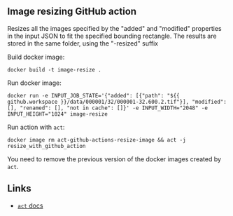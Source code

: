## Image resizing GitHub action

Resizes all the images specified by the "added" and "modified" properties in the input JSON to fit the specified bounding rectangle. The results are stored in the same folder, using the "-resized" suffix

Build docker image:
```
docker build -t image-resize .
```

Run docker image:
```
docker run -e INPUT_JOB_STATE='{"added": [{"path": "${{ github.workspace }}/data/000001/32/000001-32.600.2.tif"}], "modified": [], "renamed": [], "not in cache": []}' -e INPUT_WIDTH="2048" -e INPUT_HEIGHT="1024" image-resize  
```

Run action with `act`:
```
docker image rm act-github-actions-resize-image && act -j resize_with_github_action
```
You need to remove the previous version of the docker images created by `act`.

## Links

* [`act` docs](https://github.com/nektos/act)